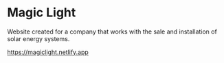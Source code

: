 # Magic Light
Website created for a company that works with the sale and installation of solar energy systems.

https://magiclight.netlify.app
